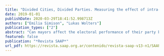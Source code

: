 ```yaml
---
title: "Divided Cities, Divided Parties. Measuring the effect of intra-party conflict on electoral performance"
date: 2019-01-01
publishDate: 2020-03-29T18:41:52.998713Z
authors: ["Emilia Simison", "Lukas Wolters"]
publication_types: ["2"]
abstract: "Can mayors affect the electoral performance of their party beyond the municipal level? Taking advantage of a peculiar phenomenon of administrative boundaries in the province of Buenos Aires, Argentina, we assess the effect of intra-party conflict on electoral performance. Our identification strategy relies on the fact that some local entities (i.e., cities and towns) are located on the limit between two different municipalities, thus belonging to two distinct administrative units but remaining a single unit for most other purposes. Using electoral data at the polling station level for three of these localities, and differences in means and a geographic regression discontinuity design, we analyze if voters behaved differently in the 2015 gubernatorial and presidential elections in those administrative units where intra-party conflict was more salient. Our results show that intra-party conflict affects voting behavior}"
featured: false
publication: "*Revista SAAP*"
url_pdf: https://revista.saap.org.ar/contenido/revista-saap-v13-n1/SAAP_13_1-simison.pdf
---
```


